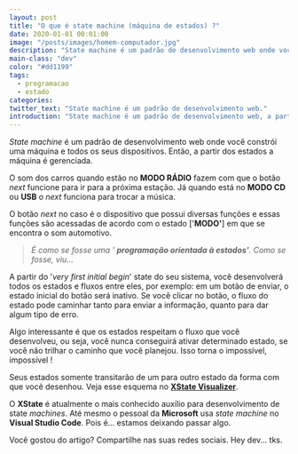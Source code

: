 ```yaml
---
layout: post
title: "O que é state machine (máquina de estados) ?"
date: 2020-01-01 00:01:00
image: "/posts/images/homem-computador.jpg"
description: "State machine é um padrão de desenvolvimento web onde você constrói uma máquina e todos os seus dispositivos. Então, a partir dos estados a máquina é gerenciada"
main-class: "dev"
color: "#dd1199"
tags:
  - programacao
  - estado
categories:
twitter_text: "State machine é um padrão de desenvolvimento web."
introduction: "State machine é um padrão de desenvolvimento web, a partir dos estados a máquina é gerenciada."
---
```


_State machine_ é um padrão de desenvolvimento web onde você constrói uma máquina e todos os seus dispositivos. Então, a partir dos estados a máquina é gerenciada.

O som dos carros quando estão no **MODO RÁDIO** fazem com que o botão _next_ funcione para ir para a próxima estação. Já quando está no **MODO CD** ou **USB** o _next_ funciona para trocar a música.

O botão _next_ no caso é o dispositivo que possui diversas funções e essas funções são acessadas de acordo com o estado ['**MODO'**] em que se encontra o som automotivo.

> _É como se fosse uma ' **programação orientada à estados'**. Como se fosse, viu..._

A partir do '_very first initial begin_' state do seu sistema, você desenvolverá todos os estados e fluxos entre eles, por exemplo: em um botão de enviar, o estado inicial do botão será inativo. Se você clicar no botão, o fluxo do estado pode caminhar tanto para enviar a informação, quanto para dar algum tipo de erro.

Algo interessante é que os estados respeitam o fluxo que você desenvolveu, ou seja, você nunca conseguirá ativar determinado estado, se você não trilhar o caminho que você planejou. Isso torna o impossível, impossível !

Seus estados somente transitarão de um para outro estado da forma com que você desenhou. Veja esse esquema no [**XState Visualizer**](https://xstate.js.org/viz/).

O **XState** é atualmente o mais conhecido auxílio para desenvolvimento de state _machines_. Até mesmo o pessoal da **Microsoft** usa _state machine_ no **Visual Studio Code**. Pois é... estamos deixando passar algo.

Você gostou do artigo? Compartilhe nas suas redes sociais. Hey dev... tks.

